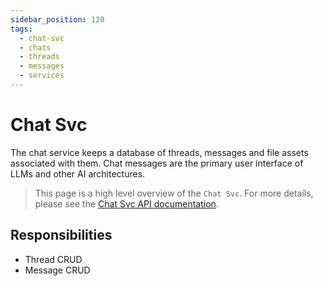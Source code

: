 ```yaml
---
sidebar_position: 120
tags:
  - chat-svc
  - chats
  - threads
  - messages
  - services
---
```


# Chat Svc

The chat service keeps a database of threads, messages and file assets associated with them. Chat messages are the primary user interface of LLMs and other AI architectures.

> This page is a high level overview of the `Chat Svc`. For more details, please see the [Chat Svc API documentation](/docs/openorch/add-message).

## Responsibilities

- Thread CRUD
- Message CRUD
